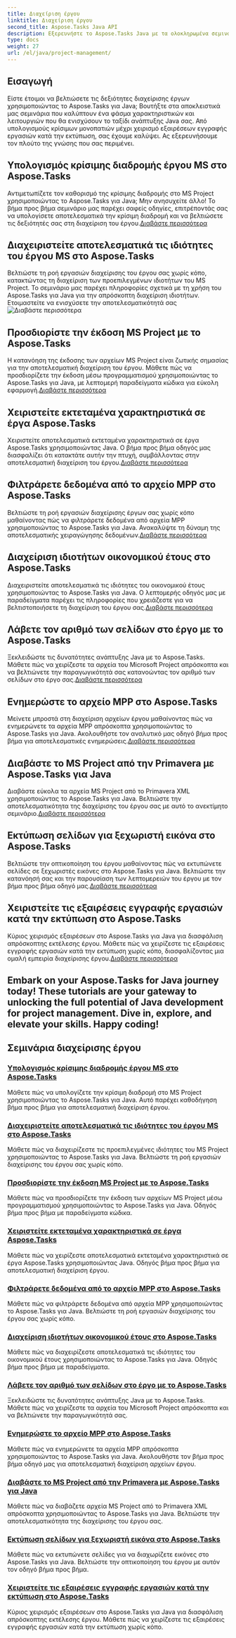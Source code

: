 ```yaml
---
title: Διαχείριση έργου
linktitle: Διαχείριση έργου
second_title: Aspose.Tasks Java API
description: Εξερευνήστε το Aspose.Tasks Java με τα ολοκληρωμένα σεμινάρια διαχείρισης έργων. Από υπολογισμούς κρίσιμης διαδρομής έως ακίνητα οικονομικού έτους, απλοποιήστε τη ροή εργασιών σας.
type: docs
weight: 27
url: /el/java/project-management/
---
```

## Εισαγωγή

Είστε έτοιμοι να βελτιώσετε τις δεξιότητες διαχείρισης έργων χρησιμοποιώντας το Aspose.Tasks για Java; Βουτήξτε στα αποκλειστικά μας σεμινάρια που καλύπτουν ένα φάσμα χαρακτηριστικών και λειτουργιών που θα ενισχύσουν το ταξίδι ανάπτυξης Java σας. Από υπολογισμούς κρίσιμων μονοπατιών μέχρι χειρισμό εξαιρέσεων εγγραφής εργασιών κατά την εκτύπωση, σας έχουμε καλύψει. Ας εξερευνήσουμε τον πλούτο της γνώσης που σας περιμένει.

## Υπολογισμός κρίσιμης διαδρομής έργου MS στο Aspose.Tasks
 Αντιμετωπίζετε τον καθορισμό της κρίσιμης διαδρομής στο MS Project χρησιμοποιώντας το Aspose.Tasks για Java; Μην ανησυχείτε άλλο! Το βήμα προς βήμα σεμινάριο μας παρέχει σαφείς οδηγίες, επιτρέποντάς σας να υπολογίσετε αποτελεσματικά την κρίσιμη διαδρομή και να βελτιώσετε τις δεξιότητές σας στη διαχείριση του έργου.[Διαβάστε περισσότερα](./critical-path/)

## Διαχειριστείτε αποτελεσματικά τις ιδιότητες του έργου MS στο Aspose.Tasks
Βελτιώστε τη ροή εργασιών διαχείρισης του έργου σας χωρίς κόπο, κατακτώντας τη διαχείριση των προεπιλεγμένων ιδιοτήτων του MS Project. Το σεμινάριο μας παρέχει πληροφορίες σχετικά με τη χρήση του Aspose.Tasks για Java για την απρόσκοπτη διαχείριση ιδιοτήτων. Ετοιμαστείτε να ενισχύσετε την αποτελεσματικότητά σας![Διαβάστε περισσότερα](./default-properties/)

## Προσδιορίστε την έκδοση MS Project με το Aspose.Tasks
 Η κατανόηση της έκδοσης των αρχείων MS Project είναι ζωτικής σημασίας για την αποτελεσματική διαχείριση του έργου. Μάθετε πώς να προσδιορίζετε την έκδοση μέσω προγραμματισμού χρησιμοποιώντας το Aspose.Tasks για Java, με λεπτομερή παραδείγματα κώδικα για εύκολη εφαρμογή.[Διαβάστε περισσότερα](./determine-version/)

## Χειριστείτε εκτεταμένα χαρακτηριστικά σε έργα Aspose.Tasks
 Χειριστείτε αποτελεσματικά εκτεταμένα χαρακτηριστικά σε έργα Aspose.Tasks χρησιμοποιώντας Java. Ο βήμα προς βήμα οδηγός μας διασφαλίζει ότι κατακτάτε αυτήν την πτυχή, συμβάλλοντας στην αποτελεσματική διαχείριση του έργου.[Διαβάστε περισσότερα](./extended-attributes/)

## Φιλτράρετε δεδομένα από το αρχείο MPP στο Aspose.Tasks
 Βελτιώστε τη ροή εργασιών διαχείρισης έργων σας χωρίς κόπο μαθαίνοντας πώς να φιλτράρετε δεδομένα από αρχεία MPP χρησιμοποιώντας το Aspose.Tasks για Java. Ανακαλύψτε τη δύναμη της αποτελεσματικής χειραγώγησης δεδομένων.[Διαβάστε περισσότερα](./filter-data/)

## Διαχείριση ιδιοτήτων οικονομικού έτους στο Aspose.Tasks
 Διαχειριστείτε αποτελεσματικά τις ιδιότητες του οικονομικού έτους χρησιμοποιώντας το Aspose.Tasks για Java. Ο λεπτομερής οδηγός μας με παραδείγματα παρέχει τις πληροφορίες που χρειάζεστε για να βελτιστοποιήσετε τη διαχείριση του έργου σας.[Διαβάστε περισσότερα](./fiscal-year-properties/)

## Λάβετε τον αριθμό των σελίδων στο έργο με το Aspose.Tasks
 Ξεκλειδώστε τις δυνατότητες ανάπτυξης Java με το Aspose.Tasks. Μάθετε πώς να χειρίζεστε τα αρχεία του Microsoft Project απρόσκοπτα και να βελτιώνετε την παραγωγικότητά σας κατανοώντας τον αριθμό των σελίδων στο έργο σας.[Διαβάστε περισσότερα](./number-of-pages/)

## Ενημερώστε το αρχείο MPP στο Aspose.Tasks
 Μείνετε μπροστά στη διαχείριση αρχείων έργου μαθαίνοντας πώς να ενημερώνετε τα αρχεία MPP απρόσκοπτα χρησιμοποιώντας το Aspose.Tasks για Java. Ακολουθήστε τον αναλυτικό μας οδηγό βήμα προς βήμα για αποτελεσματικές ενημερώσεις.[Διαβάστε περισσότερα](./update-mpp/)

## Διαβάστε το MS Project από την Primavera με Aspose.Tasks για Java
 Διαβάστε εύκολα τα αρχεία MS Project από το Primavera XML χρησιμοποιώντας το Aspose.Tasks για Java. Βελτιώστε την αποτελεσματικότητα της διαχείρισης του έργου σας με αυτό το ανεκτίμητο σεμινάριο.[Διαβάστε περισσότερα](./read-primavera/)

## Εκτύπωση σελίδων για ξεχωριστή εικόνα στο Aspose.Tasks
Βελτιώστε την οπτικοποίηση του έργου μαθαίνοντας πώς να εκτυπώνετε σελίδες σε ξεχωριστές εικόνες στο Aspose.Tasks για Java. Βελτιώστε την κατανόησή σας και την παρουσίαση των λεπτομερειών του έργου με τον βήμα προς βήμα οδηγό μας.[Διαβάστε περισσότερα](./print-pages/)

## Χειριστείτε τις εξαιρέσεις εγγραφής εργασιών κατά την εκτύπωση στο Aspose.Tasks
 Κύριος χειρισμός εξαιρέσεων στο Aspose.Tasks για Java για διασφάλιση απρόσκοπτης εκτέλεσης έργου. Μάθετε πώς να χειρίζεστε τις εξαιρέσεις εγγραφής εργασιών κατά την εκτύπωση χωρίς κόπο, διασφαλίζοντας μια ομαλή εμπειρία διαχείρισης έργου.[Διαβάστε περισσότερα](./print-task-exceptions/)

Embark on your Aspose.Tasks for Java journey today! These tutorials are your gateway to unlocking the full potential of Java development for project management. Dive in, explore, and elevate your skills. Happy coding!
---
## Σεμινάρια διαχείρισης έργου
### [Υπολογισμός κρίσιμης διαδρομής έργου MS στο Aspose.Tasks](./critical-path/)
Μάθετε πώς να υπολογίζετε την κρίσιμη διαδρομή στο MS Project χρησιμοποιώντας το Aspose.Tasks για Java. Αυτό παρέχει καθοδήγηση βήμα προς βήμα για αποτελεσματική διαχείριση έργου.
### [Διαχειριστείτε αποτελεσματικά τις ιδιότητες του έργου MS στο Aspose.Tasks](./default-properties/)
Μάθετε πώς να διαχειρίζεστε τις προεπιλεγμένες ιδιότητες του MS Project χρησιμοποιώντας το Aspose.Tasks για Java. Βελτιώστε τη ροή εργασιών διαχείρισης του έργου σας χωρίς κόπο.
### [Προσδιορίστε την έκδοση MS Project με το Aspose.Tasks](./determine-version/)
Μάθετε πώς να προσδιορίζετε την έκδοση των αρχείων MS Project μέσω προγραμματισμού χρησιμοποιώντας το Aspose.Tasks για Java. Οδηγός βήμα προς βήμα με παραδείγματα κώδικα.
### [Χειριστείτε εκτεταμένα χαρακτηριστικά σε έργα Aspose.Tasks](./extended-attributes/)
Μάθετε πώς να χειρίζεστε αποτελεσματικά εκτεταμένα χαρακτηριστικά σε έργα Aspose.Tasks χρησιμοποιώντας Java. Οδηγός βήμα προς βήμα για αποτελεσματική διαχείριση έργου.
### [Φιλτράρετε δεδομένα από το αρχείο MPP στο Aspose.Tasks](./filter-data/)
Μάθετε πώς να φιλτράρετε δεδομένα από αρχεία MPP χρησιμοποιώντας το Aspose.Tasks για Java. Βελτιώστε τη ροή εργασιών διαχείρισης του έργου σας χωρίς κόπο.
### [Διαχείριση ιδιοτήτων οικονομικού έτους στο Aspose.Tasks](./fiscal-year-properties/)
Μάθετε πώς να διαχειρίζεστε αποτελεσματικά τις ιδιότητες του οικονομικού έτους χρησιμοποιώντας το Aspose.Tasks για Java. Οδηγός βήμα προς βήμα με παραδείγματα.
### [Λάβετε τον αριθμό των σελίδων στο έργο με το Aspose.Tasks](./number-of-pages/)
Ξεκλειδώστε τις δυνατότητες ανάπτυξης Java με το Aspose.Tasks. Μάθετε πώς να χειρίζεστε τα αρχεία του Microsoft Project απρόσκοπτα και να βελτιώνετε την παραγωγικότητά σας.
### [Ενημερώστε το αρχείο MPP στο Aspose.Tasks](./update-mpp/)
Μάθετε πώς να ενημερώνετε τα αρχεία MPP απρόσκοπτα χρησιμοποιώντας το Aspose.Tasks για Java. Ακολουθήστε τον βήμα προς βήμα οδηγό μας για αποτελεσματική διαχείριση αρχείων έργου.
### [Διαβάστε το MS Project από την Primavera με Aspose.Tasks για Java](./read-primavera/)
Μάθετε πώς να διαβάζετε αρχεία MS Project από το Primavera XML απρόσκοπτα χρησιμοποιώντας το Aspose.Tasks για Java. Βελτιώστε την αποτελεσματικότητα της διαχείρισης του έργου σας.
### [Εκτύπωση σελίδων για ξεχωριστή εικόνα στο Aspose.Tasks](./print-pages/)
Μάθετε πώς να εκτυπώνετε σελίδες για να διαχωρίζετε εικόνες στο Aspose.Tasks για Java. Βελτιώστε την οπτικοποίηση του έργου με αυτόν τον οδηγό βήμα προς βήμα.
### [Χειριστείτε τις εξαιρέσεις εγγραφής εργασιών κατά την εκτύπωση στο Aspose.Tasks](./print-task-exceptions/)
Κύριος χειρισμός εξαιρέσεων στο Aspose.Tasks για Java για διασφάλιση απρόσκοπτης εκτέλεσης έργου. Μάθετε πώς να χειρίζεστε τις εξαιρέσεις εγγραφής εργασιών κατά την εκτύπωση χωρίς κόπο.